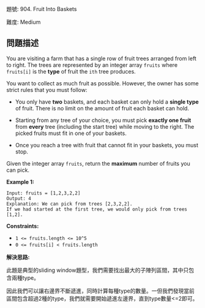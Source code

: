 題號: 904. Fruit Into Baskets

難度: Medium

## 問題描述
You are visiting a farm that has a single row of fruit trees arranged from left to right. The trees are represented by an integer array `fruits` where `fruits[i]` is the **type** of fruit the `ith` tree produces.

You want to collect as much fruit as possible. However, the owner has some strict rules that you must follow:


- You only have **two** baskets, and each basket can only hold a **single type** of fruit. There is no limit on the amount of fruit each basket can hold.

- Starting from any tree of your choice, you must pick **exactly one fruit** from **every** tree (including the start tree) while moving to the right. The picked fruits must fit in one of your baskets.

- Once you reach a tree with fruit that cannot fit in your baskets, you must stop.

Given the integer array `fruits`, return the **maximum** number of fruits you can pick.

**Example 1:**
```
Input: fruits = [1,2,3,2,2]
Output: 4
Explanation: We can pick from trees [2,3,2,2].
If we had started at the first tree, we would only pick from trees [1,2].
```

**Constraints:**

- `1 <= fruits.length <= 10^5`
- `0 <= fruits[i] < fruits.length`

**解決思路:**

此題是典型的sliding window題型，我們需要找出最大的子陣列區間，其中只包含兩種type。

因此我們可以讓右邊界不斷遞進，同時計算每種type的數量。一但我們發現當前區間包含超過2種的type，我們就需要開始遞進左邊界，直到type數量<=2即可。